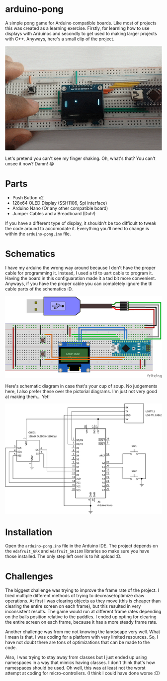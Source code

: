 # arduino-pong

A simple pong game for Arduino compatible boards.
Like most of projects this was created as a learning exercise.
Firstly, for learning how to use displays with Arduinos and
secondly to get used to making larger projects with C++.
Anyways, here's a small clip of the project.

![Game Over GIF](./images/arduino-pong-game-over.gif)

Let's pretend you can't see my finger shaking. Oh, what's that? You can't unsee it now? Damn! :joy:

# Parts

* Push Button x2
* 128x64 OLED Display (SSH1106, Spi interface)
* Arduino Nano (Or any other compatible board)
* Jumper Cables and a Breadboard (Duh!)

If you have a different type of display, it shouldn't be too difficult to tweak the code around to accomodate it. Everything you'll need to change is within the `arduino-pong.ino` file.

# Schematics

I have my arduino the wrong way around because I don't have the proper cable for programming it. Instead, I used a ttl to uart cable to program it. Having the board in this configuaration made it a tad bit more convenient. Anyways, if you have the proper cable you can completely ignore the ttl cable parts of the schematics :D.

![Pictorial Diagram](./images/arduino-pong-fritzing.png)

Here's schematic diagram in case that's your cup of soup. No judgements here, I also prefer these over the pictorial diagrams. I'm just not very good at making them... Yet!

![Schematic Diagram](./images/arduino-pong-schematic.png)

# Installation

Open the `arduino-pong.ino` file in the Arduino IDE. The project depends on the `Adafruit_GFX` and `Adafruit_SH110X` libraries so make sure you have those installed. The only step left over is to hit upload :D.

# Challenges

The biggest challenge was trying to improve the frame rate of the project.
I tried multiple different methods of trying to decrease/optimize draw operations.
At first I was clearing objects as they move (this is cheaper than clearing the entire screen on each frame),
but this resulted in very inconsistent results.
The game would run at different frame rates depending on the balls position relative to the paddles.
I ended up opting for clearing the entire screen on each frame, because it has a more steady frame rate.

Another challenge was from me not knowing the landscape very well.
What I mean is that, I was coding for a platform with very limited resources. So, I have not doubt there are tons of optimizations that can be made to the code.

Also, I was trying to stay away from classes but I just ended up using namespaces in a way that mimics having classes. I don't think that's how namespaces should be used. Oh well, this was at least not the worst attempt at coding for micro-controllers. (I think I could have done worse :D)
